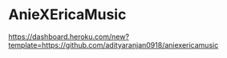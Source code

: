 # AnieXEricaMusic
https://dashboard.heroku.com/new?template=https://github.com/adityaranjan0918/aniexericamusic
